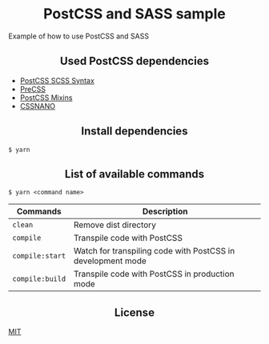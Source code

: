 <h1 align="center">
  PostCSS and SASS sample
</h1>

Example of how to use PostCSS and SASS

<h2 align="center">Used PostCSS dependencies</h2>

- [PostCSS SCSS Syntax](https://github.com/postcss/postcss-scss)
- [PreCSS](https://github.com/jonathantneal/precss)
- [PostCSS Mixins](https://github.com/postcss/postcss-mixins)
- [CSSNANO](https://github.com/cssnano/cssnano)

<h2 align="center">Install dependencies</h2>

```
$ yarn
```

<h2 align="center">List of available commands</h2>

```
$ yarn <command name>
```

<table>
  <thead>
    <tr>
      <th>Commands</th>
      <th>Description</th>
    </tr>
  </thead>
  <tbody>
    <tr>
      <td>
        <code>clean</code>
      </td>
      <td>
        Remove dist directory
      </td>
    </tr>
    <tr>
      <td>
        <code>compile</code>
      </td>
      <td>
        Transpile code with PostCSS
      </td>
    </tr>
    <tr>
      <td>
        <code>compile:start</code>
      </td>
      <td>
        Watch for transpiling code with PostCSS in development mode
      </td>
    </tr>
    <tr>
      <td>
        <code>compile:build</code>
      </td>
      <td>
        Transpile code with PostCSS in production mode
      </td>
    </tr>
  </tbody>
</table>

<h2 align="center">License</h2>

[MIT](/LICENSE)
